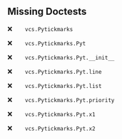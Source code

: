 Missing Doctests
----------------
:x:```    vcs.Pytickmarks```

:x:```    vcs.Pytickmarks.Pyt```

:x:```    vcs.Pytickmarks.Pyt.__init__```

:x:```    vcs.Pytickmarks.Pyt.line```

:x:```    vcs.Pytickmarks.Pyt.list```

:x:```    vcs.Pytickmarks.Pyt.priority```

:x:```    vcs.Pytickmarks.Pyt.x1```

:x:```    vcs.Pytickmarks.Pyt.x2```

